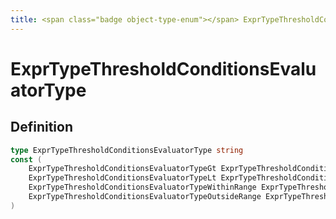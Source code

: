 ```yaml
---
title: <span class="badge object-type-enum"></span> ExprTypeThresholdConditionsEvaluatorType
---
```

# <span class="badge object-type-enum"></span> ExprTypeThresholdConditionsEvaluatorType

## Definition

```go
type ExprTypeThresholdConditionsEvaluatorType string
const (
	ExprTypeThresholdConditionsEvaluatorTypeGt ExprTypeThresholdConditionsEvaluatorType = "gt"
	ExprTypeThresholdConditionsEvaluatorTypeLt ExprTypeThresholdConditionsEvaluatorType = "lt"
	ExprTypeThresholdConditionsEvaluatorTypeWithinRange ExprTypeThresholdConditionsEvaluatorType = "within_range"
	ExprTypeThresholdConditionsEvaluatorTypeOutsideRange ExprTypeThresholdConditionsEvaluatorType = "outside_range"
)

```

